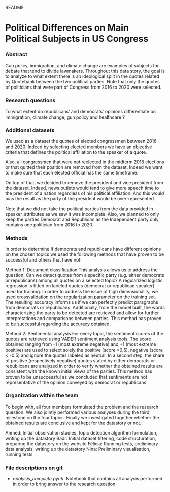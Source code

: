 README


# Political Differences on Main Political Subjects in US Congress

### Abstract
Gun policy, immigration, and climate change are examples of subjects for debate that tend to divide lawmakers. Throughout this data story, the goal is to analyze to what extent there is an ideological split in the quotes related by Quotebank between the two political parties. Note that only the quotes of politicians that were part of Congress from 2016 to 2020 were selected.

### Research questions
To what extent do republicans’ and democrats' opinions differentiate on immigration, climate change, gun policy and healthcare ? 

### Additional datasets
We used as a dataset the quotes of elected congressmen between 2016 and 2020. Indeed by selecting elected members we have an objective criteria that defines the political affiliation to the speaker of a quote.

Also, all congressmen that were not reelected in the midterm 2018 elections or that quitted their position are removed from the dataset. Indeed we want to make sure that each elected official has the same timeframe.

On top of that, we decided to remove the president and vice president from the dataset. Indeed, news outlets would tend to give more speech time to the president of a nation regardless of his political affiliation. And this would bias the result as the party of the president would be over-represented.

Note that we did not take the political parties from the data provided in speaker_attributes as we saw it was incomplete. Also, we planned to only keep the parties Democrat and Republican as the Independent party only contains one politician from 2016 to 2020.

### Methods
In order to determine if democrats and republicans have different opinions on the chosen topics we used the following methods that have proven to be successful and others that have not:

Method 1: Document classification
This analysis allows us to address the question: Can we detect quotes from a specific party (e.g. either democrats or republicans) among all quotes on a selected topic? A regularized logistic regression is fitted on labeled quotes (democrat or republican speaker) used for training. In order to address the issue of high dimensionality, we used crossvalidation on the regularization parameter on the training set. The resulting accuracy informs us if we can perfectly predict paragraphs from democrats or republicans. Additionally, from the model built, the words characterizing the party to be detected are retrieved and allow for further interpretations and comparisons between parties. This method has proven to be successful regarding the accuracy obtained.

Method 2: Sentimental analysis
For every topic, the sentiment scores of the quotes are retrieved using VADER sentiment analysis tools. The score obtained ranging from -1 (most extreme negative) and +1 (most extreme positive) are used to select solely the positive (score >0.5), negative (score < -0.5) and ignore the quotes labeled as neutral. In a second step, the share of positive (respectively negative) quotes stated by either democrats or republicans are analyzed in order to verify whether the obtained results are consistent with the known initial views of the parties. This method has proven to be unsuccessful as we concluded that sentiments are not representative of the opinion conveyed by democrat or republicans


### Organization within the team
To begin with, all four members formulated the problem and the research question. We also  jointly performed various analyses during the third milestone on the four topics. Finally we investigated together whether the obtained results are conclusive and kept for the datastory or not.

Ahmed: Initial observation studies, topic detection algorithm formulation, writing up the datastory
Badr: Initial dataset filtering, code structuration, preparing the datastory on the website
Félicia: Running tests, preliminary data analysis, writing up the datastory
Nina: Preliminary visualisation, running tests

### File descriptions on git
<ul>
  <li> <em>analysis_complete.pynb</em>: Notebook that contains all analysis performed in order to bring answer to the research question </li>
  </ul>
    
